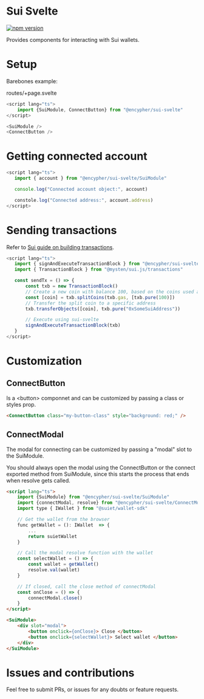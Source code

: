 # Sui Svelte
[![npm version](https://badge.fury.io/js/sui-svelte.svg)](https://badge.fury.io/js/sui-svelte)

Provides components for interacting with Sui wallets.

# Setup

Barebones example:

routes/+page.svelte
```ts
<script lang="ts">
    import {SuiModule, ConnectButton} from "@encypher/sui-svelte"
</script>

<SuiModule />
<ConnectButton />
 ```

 # Getting connected account

 ```ts
 <script lang="ts">
	import { account } from "@encypher/sui-svelte/SuiModule"

	console.log("Connected account object:", account)

    constole.log("Connected address:", account.address)
</script>
  ```

 # Sending transactions

 Refer to [Sui guide on building transactions](https://docs.sui.io/guides/developer/sui-101/building-ptb).

 ```ts
 <script lang="ts">
	import { signAndExecuteTransactionBlock } from "@encypher/sui-svelte/SuiModule"
	import { TransactionBlock } from "@mysten/sui.js/transactions"

	const sendTx = () => {
        const txb = new TransactionBlock()
        // Create a new coin with balance 100, based on the coins used as gas payment
        const [coin] = txb.splitCoins(txb.gas, [txb.pure(100)])
        // Transfer the split coin to a specific address
        txb.transferObjects([coin], txb.pure("0xSomeSuiAddress"))

        // Execute using sui-svelte
        signAndExecuteTransactionBlock(txb)
    }
</script>
  ```

# Customization

## ConnectButton

Is a \<button> componnet and can be customized by passing a class or styles prop.

```html
<ConnectButton class="my-button-class" style="background: red;" />
```

## ConnectModal

The modal for connecting can be customized by passing a "modal" slot to the SuiModule.

You should always open the modal using the ConnectButton or the connect exported method from SuiModule, since this starts the process that ends when resolve gets called.

```html
<script lang="ts">
    import {SuiModule} from "@encypher/sui-svelte/SuiModule"
    import {connectModal, resolve} from "@encypher/sui-svelte/ConnectModal"
    import type { IWallet } from "@suiet/wallet-sdk"

    // Get the wallet from the browser
    func getWallet = (): IWallet  => {
        ...
        return suietWallet
    }

    // Call the modal resolve function with the wallet
    const selectWallet = () => {
        const wallet = getWallet()
        resolve.val(wallet)
    }

    // If closed, call the close method of connectModal
    const onClose = () => {
        connectModal.close()
    }
</script>

<SuiModule>
    <div slot="modal">
        <button onclick={onClose}> Close </button>
        <button onclick={selectWallet}> Select wallet </button>
    </div>
</SuiModule>
```

# Issues and contributions

Feel free to submit PRs, or issues for any doubts or feature requests.

